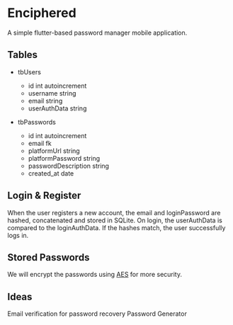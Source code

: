 # Enciphered

A simple flutter-based password manager mobile application.

## Tables
- tbUsers
  - id int autoincrement
  - username string
  - email string
  - userAuthData string
    
- tbPasswords
  - id int autoincrement
  - email fk
  - platformUrl string
  - platformPassword string
  - passwordDescription string
  - created_at date

## Login & Register
When the user registers a new account, the email and loginPassword are hashed, concatenated and stored in SQLite.
On login, the userAuthData is compared to the loginAuthData. If the hashes match, the user successfully logs in.

## Stored Passwords
We will encrypt the passwords using [AES](https://stackoverflow.com/questions/70061906/how-to-encrypt-password-while-saving-in-database-in-flutter-sqlite-dart-applicat) for more security.

## Ideas
Email verification for password recovery
Password Generator
